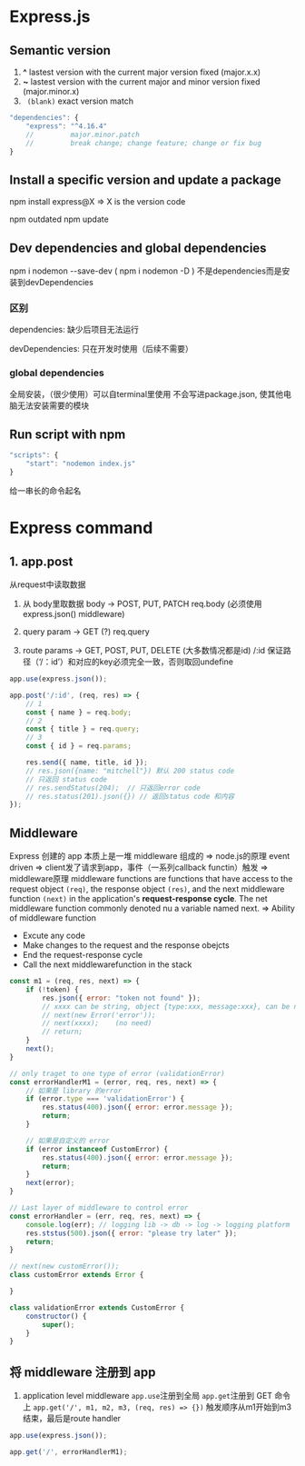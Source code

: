 # Express.js

## Semantic version

1. **^** lastest version with the current major version fixed (major.x.x)
2. **~** lastest version with the current major and minor version fixed (major.minor.x)
3. ` (blank)` exact version match

```js
"dependencies": {
    "express": "^4.16.4"
    //         major.minor.patch
    //         break change; change feature; change or fix bug
}
```

## Install a specific version and update a package

npm install express@X => X is the version code

npm outdated
npm update

## Dev dependencies and global dependencies

npm i nodemon --save-dev ( npm i nodemon -D )
不是dependencies而是安装到devDependencies

### 区别

dependencies: 缺少后项目无法运行

devDependencies: 只在开发时使用（后续不需要）

### global dependencies

全局安装，（很少使用）可以自terminal里使用
不会写进package.json, 使其他电脑无法安装需要的模块

## Run script with npm

```js
"scripts": {
    "start": "nodemon index.js"
}
```
给一串长的命令起名

# Express command

## 1. app.post

从request中读取数据

1. 从 body里取数据
body -> POST, PUT, PATCH
req.body (必须使用 express.json() middleware)

2. query param -> GET (?)
req.query

3. route params -> GET, POST, PUT, DELETE (大多数情况都是id)
/:id
保证路径（‘/：id’）和对应的key必须完全一致，否则取回undefine 

```js
app.use(express.json());

app.post('/:id', (req, res) => {
    // 1
    const { name } = req.body;
    // 2
    const { title } = req.query;
    // 3
    const { id } = req.params;

    res.send({ name, title, id });
    // res.json({name: "mitchell"}) 默认 200 status code
    // 只返回 status code
    // res.sendStatus(204);  // 只返回error code
    // res.status(201).json({}) // 返回status code 和内容
});
```

## Middleware

Express 创建的 app 本质上是一堆 middleware 组成的
=>
node.js的原理
event driven => client发了请求到app，事件（一系列callback functin）触发
=>
middleware原理
middleware functions are functions that have access to the request object `(req)`, the response object `(res)`, and the next middleware function `(next)` in the application's **request-response cycle**. The net middleware function commonly denoted nu a variable named next.
=>
Ability of middleware function
- Excute any code
- Make changes to the request and the response obejcts
- End the request-response cycle
- Call the next middlewarefunction in the stack

```js
const m1 = (req, res, next) => {
    if (!token) {
        res.json({ error: "token not found" });
        // xxxx can be string, object {type:xxx, message:xxx}, can be new Error('');
        // next(new Error('error'));
        // next(xxxx);    (no need)
        // return;
    }
    next();
}

// only traget to one type of error (validationError)
const errorHandlerM1 = (error, req, res, next) => {
    // 如果是 library 的error
    if (error.type === 'validationError') {
        res.status(400).json({ error: error.message });
        return;
    }

    // 如果是自定义的 error
    if (error instanceof CustomError) {
        res.status(400).json({ error: error.message });
        return;
    }
    next(error);
}

// Last layer of middleware to control error
const errorHandler = (err, req, res, next) => {
    console.log(err); // logging lib -> db -> log -> logging platform
    res.ststus(500).json({ error: "please try later" });
    return;
}

// next(new customError());
class customError extends Error {

}

class validationError extends CustomError {
    constructor() {
        super();
    }
}
```

## 将 middleware 注册到 app

1. application level middleware
`app.use`注册到全局
`app.get`注册到 GET 命令上
`app.get('/', m1, m2, m3, (req, res) => {})` 触发顺序从m1开始到m3结束，最后是route handler

```js
app.use(express.json());

app.get('/', errorHandlerM1);
```